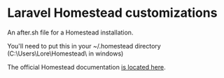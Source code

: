 # Laravel Homestead customizations

An after.sh file for a Homestead installation. 

You'll need to put this in your ~/.homestead directory (C:\Users\Lore\Homestead\ in windows)

The official Homestead documentation [is located here](http://laravel.com/docs/homestead).


